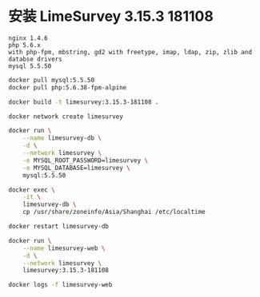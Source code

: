 # 安装 LimeSurvey 3.15.3 181108

    nginx 1.4.6
    php 5.6.x
    with php-fpm, mbstring, gd2 with freetype, imap, ldap, zip, zlib and databse drivers
    mysql 5.5.50

```bash
docker pull mysql:5.5.50
docker pull php:5.6.38-fpm-alpine

docker build -t limesurvey:3.15.3-181108 .

docker network create limesurvey

docker run \
    --name limesurvey-db \
    -d \
    --network limesurvey \
    -e MYSQL_ROOT_PASSWORD=limesurvey \
    -e MYSQL_DATABASE=limesurvey \
    mysql:5.5.50

docker exec \
    -it \
    limesurvey-db \
    cp /usr/share/zoneinfo/Asia/Shanghai /etc/localtime

docker restart limesurvey-db

docker run \
    --name limesurvey-web \
    -d \
    --network limesurvey \
    limesurvey:3.15.3-181108

docker logs -f limesurvey-web
```